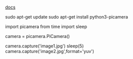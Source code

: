 [docs](https://picamera.readthedocs.io/en/release-1.13/index.html)

sudo apt-get update
sudo apt-get install python3-picamera

import picamera
from time import sleep

camera = picamera.PiCamera()

camera.capture('image1.jpg')
sleep(5)
camera.capture('image2.jpg',format='yuv')
